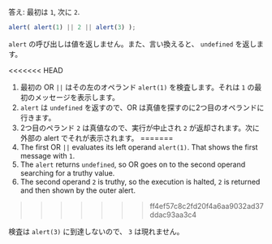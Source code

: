 答え: 最初は `1`, 次に `2`.

```js run
alert( alert(1) || 2 || alert(3) );
```

`alert` の呼び出しは値を返しません。また、言い換えると、 `undefined` を返します。

<<<<<<< HEAD
1. 最初の OR `||` はその左のオペランド `alert(1)` を検査します。それは `1` の最初のメッセージを表示します。
2. `alert` は `undefined` を返すので、OR は真値を探すのに2つ目のオペランドに行きます。
3. 2つ目のペランド `2` は真値なので、実行が中止され `2` が返却されます。次に外部の alert でそれが表示されます。
=======
1. The first OR `||` evaluates its left operand `alert(1)`. That shows the first message with `1`.
2. The `alert` returns `undefined`, so OR goes on to the second operand searching for a truthy value.
3. The second operand `2` is truthy, so the execution is halted, `2` is returned and then shown by the outer alert.
>>>>>>> ff4ef57c8c2fd20f4a6aa9032ad37ddac93aa3c4

検査は `alert(3)` に到達しないので、 `3` は現れません。
